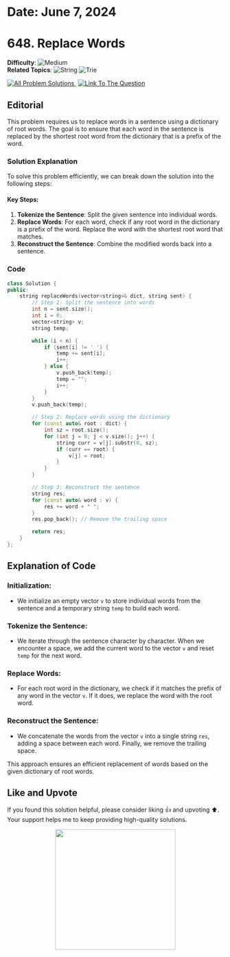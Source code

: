 # **Date**: June 7, 2024

# 648. Replace Words

**Difficulty**: ![Medium](https://img.shields.io/badge/Medium-yellow)  
**Related Topics**: ![String](https://img.shields.io/badge/String-blue) ![Trie](https://img.shields.io/badge/Trie-blue)

<p>
  <a href="https://github.com/Hasheditz/Leetcode-CSES-GFG-Codeforces-Coding-Solutions?tab=readme-ov-file#replace-words" style="margin-right: 5px;">
    <img src="https://img.shields.io/badge/All%20Problem%20Solutions-green" alt="All Problem Solutions">
  </a>
  <a href="https://leetcode.com/problems/replace-words/">
    <img src="https://img.shields.io/badge/Link%20To%20The%20Question-blue" alt="Link To The Question">
  </a>
</p>

## Editorial

This problem requires us to replace words in a sentence using a dictionary of root words. The goal is to ensure that each word in the sentence is replaced by the shortest root word from the dictionary that is a prefix of the word.

### Solution Explanation

To solve this problem efficiently, we can break down the solution into the following steps:

#### Key Steps:
1. **Tokenize the Sentence**: Split the given sentence into individual words.
2. **Replace Words**: For each word, check if any root word in the dictionary is a prefix of the word. Replace the word with the shortest root word that matches.
3. **Reconstruct the Sentence**: Combine the modified words back into a sentence.

### Code

```cpp
class Solution {
public:
    string replaceWords(vector<string>& dict, string sent) {
        // Step 1: Split the sentence into words
        int n = sent.size();
        int i = 0;
        vector<string> v;
        string temp;

        while (i < n) {
            if (sent[i] != ' ') {
                temp += sent[i];
                i++;
            } else {
                v.push_back(temp);
                temp = "";
                i++;
            }
        }
        v.push_back(temp);

        // Step 2: Replace words using the dictionary
        for (const auto& root : dict) {
            int sz = root.size();
            for (int j = 0; j < v.size(); j++) {
                string curr = v[j].substr(0, sz);
                if (curr == root) {
                    v[j] = root;
                }
            }
        }

        // Step 3: Reconstruct the sentence
        string res;
        for (const auto& word : v) {
            res += word + " ";
        }
        res.pop_back(); // Remove the trailing space

        return res;
    }
};
```
## Explanation of Code

### Initialization:
- We initialize an empty vector `v` to store individual words from the sentence and a temporary string `temp` to build each word.

### Tokenize the Sentence:
- We iterate through the sentence character by character. When we encounter a space, we add the current word to the vector `v` and reset `temp` for the next word.

### Replace Words:
- For each root word in the dictionary, we check if it matches the prefix of any word in the vector `v`. If it does, we replace the word with the root word.

### Reconstruct the Sentence:
- We concatenate the words from the vector `v` into a single string `res`, adding a space between each word. Finally, we remove the trailing space.

This approach ensures an efficient replacement of words based on the given dictionary of root words.

## Like and Upvote

If you found this solution helpful, please consider liking 👍 and upvoting ⬆️. Your support helps me to keep providing high-quality solutions.

<p align="center">
  <img src="https://preview.redd.it/petition-to-change-the-upvote-and-downvote-button-to-like-v0-jbrdq402054c1.jpg?width=640&crop=smart&auto=webp&s=8225d21c98a245f44fd6c1f74a4c6c67f0061f25" width="280">
</p>
